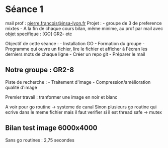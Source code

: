 # Séance 1 
mail prof : pierre.francois@insa-lyon.fr
Projet :
    - groupe de 3 de preference mixtes
    - A la fin de chaque cours bilan, même minime, au prof par mail avec objet specifique : [GO] GR2-<numProjet> etc

Objectif de cette séance :
    - Installation GO
    - Formation du groupe
    - Programme qui ouvre un fichier, lire le fichier et afficher à l'écran les derniers mots de chaque ligne 
    - Créer un repo git
    - Préparer le mail 

## Notre groupe : GR2-8 
Piste de recherche :
    - Traitement d'image
    - Compression/amélioration qualité d'image

Premier travail : tranformer une image en noir et blanc 

A voir pour go routine -> systeme de canal
Sinon plusieurs go routine qui ecrive dans le meme fichier mais il faut verifier si il est thread safe -> mutex

## Bilan test image 6000x4000
Sans go routines : 2,75 secondes

